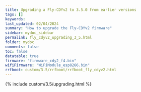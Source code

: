 ```yaml
---
title: Upgrading a Fly-CDYv2 to 3.5.0 from earlier versions
tags: []
keywords: 
last_updated: 02/04/2024
summary: "How to upgrade the Fly-CDYv2 firmware"
sidebar: mydoc_sidebar
permalink: fly_cdyv2_upgrading_3_5.html
folder: mydoc
comments: false
toc: false
datatable: true
firmware: "firmware_cdy2_f4.bin"
wifiFirmware: "WiFiModule_esp8266.bin"
rrfboot: custom/3.5/rrfboot/rrfboot_fly_cdyv2.html
---
```


{% include custom/3.5/upgrading.html %}
